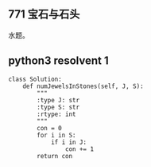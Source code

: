 ## 771 宝石与石头

水题。

## python3 resolvent 1

    class Solution:
        def numJewelsInStones(self, J, S):
            """
            :type J: str
            :type S: str
            :rtype: int
            """
            con = 0
            for i in S:
                if i in J:
                    con += 1
            return con
